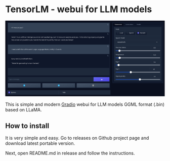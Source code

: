 # TensorLM - webui for LLM models

![preview](https://raw.githubusercontent.com/ehristoforu/TensorLM-webui/main/assets/preview.png?token=GHSAT0AAAAAACMN7XRDZQLJFQIDHN2UPK2YZN6WFLQ)

This is simple and modern [Gradio](https://gradio.app) webui for LLM models GGML format (.bin) based on LLaMA.

## How to install

It is very simple and easy. Go to releases on Github project page and download latest portable version.

Next, open README.md in release and follow the instructions.

